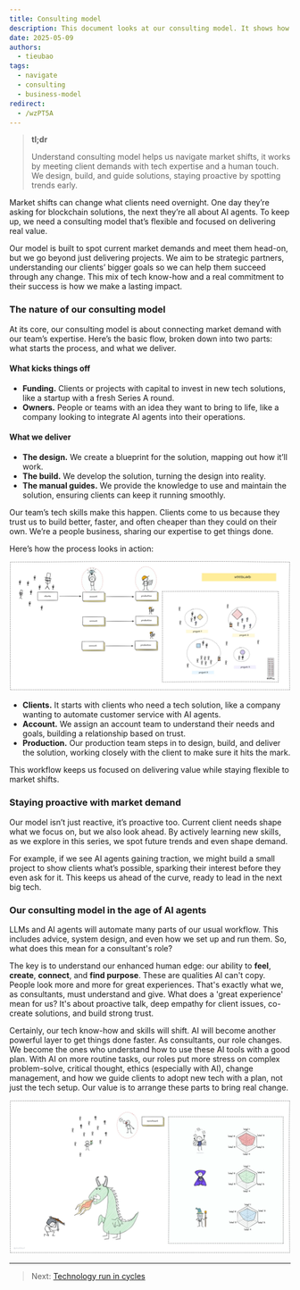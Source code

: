 ```yaml
---
title: Consulting model
description: This document looks at our consulting model. It shows how we act as strategic partners to meet market demands and give real value.
date: 2025-05-09
authors:
  - tieubao
tags:
  - navigate
  - consulting
  - business-model
redirect:
  - /wzPT5A
---
```


> **tl;dr**
>
> Understand consulting model helps us navigate market shifts, it works by meeting client demands with tech expertise and a human touch. We design, build, and guide solutions, staying proactive by spotting trends early.

Market shifts can change what clients need overnight. One day they’re asking for blockchain solutions, the next they’re all about AI agents. To keep up, we need a consulting model that’s flexible and focused on delivering real value.

Our model is built to spot current market demands and meet them head-on, but we go beyond just delivering projects. We aim to be strategic partners, understanding our clients’ bigger goals so we can help them succeed through any change. This mix of tech know-how and a real commitment to their success is how we make a lasting impact.

### The nature of our consulting model

At its core, our consulting model is about connecting market demand with our team’s expertise. Here’s the basic flow, broken down into two parts: what starts the process, and what we deliver.

#### What kicks things off

- **Funding.** Clients or projects with capital to invest in new tech solutions, like a startup with a fresh Series A round.
- **Owners.** People or teams with an idea they want to bring to life, like a company looking to integrate AI agents into their operations.

#### What we deliver

- **The design.** We create a blueprint for the solution, mapping out how it’ll work.
- **The build.** We develop the solution, turning the design into reality.
- **The manual guides.** We provide the knowledge to use and maintain the solution, ensuring clients can keep it running smoothly.

Our team’s tech skills make this happen. Clients come to us because they trust us to build better, faster, and often cheaper than they could on their own. We’re a people business, sharing our expertise to get things done.

Here’s how the process looks in action:

![](assets/consulting.webp)

- **Clients.** It starts with clients who need a tech solution, like a company wanting to automate customer service with AI agents.
- **Account.** We assign an account team to understand their needs and goals, building a relationship based on trust.
- **Production.** Our production team steps in to design, build, and deliver the solution, working closely with the client to make sure it hits the mark.

This workflow keeps us focused on delivering value while staying flexible to market shifts.

### Staying proactive with market demand

Our model isn’t just reactive, it’s proactive too. Current client needs shape what we focus on, but we also look ahead. By actively learning new skills, as we explore in this series, we spot future trends and even shape demand.

For example, if we see AI agents gaining traction, we might build a small project to show clients what’s possible, sparking their interest before they even ask for it. This keeps us ahead of the curve, ready to lead in the next big tech.

### Our consulting model in the age of AI agents

LLMs and AI agents will automate many parts of our usual workflow. This includes advice, system design, and even how we set up and run them. So, what does this mean for a consultant's role?

The key is to understand our enhanced human edge: our ability to **feel**, **create**, **connect**, and **find purpose**. These are qualities AI can't copy. People look more and more for great experiences. That's exactly what we, as consultants, must understand and give. What does a 'great experience' mean for us? It's about proactive talk, deep empathy for client issues, co-create solutions, and build strong trust.

Certainly, our tech know-how and skills will shift. AI will become another powerful layer to get things done faster. As consultants, our role changes. We become the ones who understand how to use these AI tools with a good plan. With AI on more routine tasks, our roles put more stress on complex problem-solve, critical thought, ethics (especially with AI), change management, and how we guide clients to adopt new tech with a plan, not just the tech setup. Our value is to arrange these parts to bring real change.

![](assets/recruitment.webp)

---

> Next: [Technology run in cycles](cycle.md)
